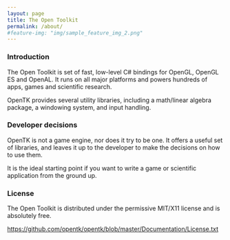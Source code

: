 ```yaml
---
layout: page
title: The Open Toolkit
permalink: /about/
#feature-img: "img/sample_feature_img_2.png"
---
```


### Introduction

The Open Toolkit is set of fast, low-level C# bindings for OpenGL, OpenGL ES and OpenAL. It runs on all major platforms and powers hundreds of apps, games and scientific research.

OpenTK provides several utility libraries, including a math/linear algebra package, a windowing system, and input handling.

### Developer decisions

OpenTK is not a game engine, nor does it try to be one. It offers a useful set of libraries, and leaves it up to the developer to make the decisions on how to use them.

It is the ideal starting point if you want to write a game or scientific application from the ground up.

### License
The Open Toolkit is distributed under the permissive MIT/X11 license and is absolutely free.

https://github.com/opentk/opentk/blob/master/Documentation/License.txt
